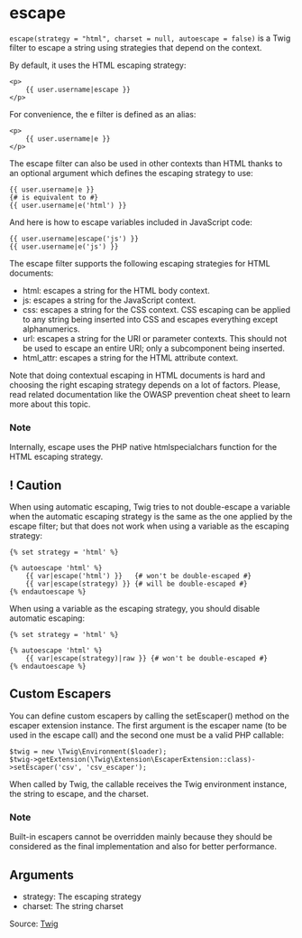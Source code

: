 # escape

`escape(strategy = "html", charset = null, autoescape = false)` is a Twig filter to escape a string using strategies that depend on the context.

By default, it uses the HTML escaping strategy:

```twig
<p>
    {{ user.username|escape }}
</p>
```

For convenience, the e filter is defined as an alias:

```twig
<p>
    {{ user.username|e }}
</p>
```

The escape filter can also be used in other contexts than HTML thanks to an optional argument which defines the escaping strategy to use:

```twig
{{ user.username|e }}
{# is equivalent to #}
{{ user.username|e('html') }}
```

And here is how to escape variables included in JavaScript code:

```twig
{{ user.username|escape('js') }}
{{ user.username|e('js') }}
```

The escape filter supports the following escaping strategies for HTML documents:

- html: escapes a string for the HTML body context.
- js: escapes a string for the JavaScript context.
- css: escapes a string for the CSS context. CSS escaping can be applied to any string being inserted into CSS and escapes everything except alphanumerics.
- url: escapes a string for the URI or parameter contexts. This should not be used to escape an entire URI; only a subcomponent being inserted.
- html_attr: escapes a string for the HTML attribute context.

Note that doing contextual escaping in HTML documents is hard and choosing the right escaping strategy depends on a lot of factors. Please, read related documentation like the OWASP prevention cheat sheet to learn more about this topic.

### Note

Internally, escape uses the PHP native htmlspecialchars function for the HTML escaping strategy.

## ! Caution

When using automatic escaping, Twig tries to not double-escape a variable when the automatic escaping strategy is the same as the one applied by the escape filter; but that does not work when using a variable as the escaping strategy:

```twig
{% set strategy = 'html' %}

{% autoescape 'html' %}
    {{ var|escape('html') }}   {# won't be double-escaped #}
    {{ var|escape(strategy) }} {# will be double-escaped #}
{% endautoescape %}
```

When using a variable as the escaping strategy, you should disable automatic escaping:

```twig
{% set strategy = 'html' %}

{% autoescape 'html' %}
    {{ var|escape(strategy)|raw }} {# won't be double-escaped #}
{% endautoescape %}
```

## Custom Escapers
You can define custom escapers by calling the setEscaper() method on the escaper extension instance. The first argument is the escaper name (to be used in the escape call) and the second one must be a valid PHP callable:

```twig
$twig = new \Twig\Environment($loader);
$twig->getExtension(\Twig\Extension\EscaperExtension::class)->setEscaper('csv', 'csv_escaper');
```

When called by Twig, the callable receives the Twig environment instance, the string to escape, and the charset.

### Note

Built-in escapers cannot be overridden mainly because they should be considered as the final implementation and also for better performance.

## Arguments
- strategy: The escaping strategy
- charset: The string charset

Source: [Twig](https://twig.symfony.com/escape)